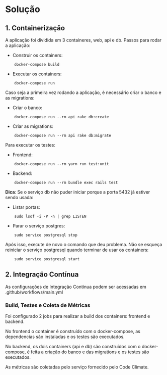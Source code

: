 # Solução

## 1. Containerização

A aplicação foi dividida em 3 containeres, web, api e db. Passos para rodar a aplicação:

- Construir os containers:
```
    docker-compose build
```

- Executar os containers:
```
    docker-compose run
```

Caso seja a primeira vez rodando a aplicação, é necessário criar o banco e as migrations:

- Criar o banco:
```
    docker-compose run --rm api rake db:create
```

- Criar as migrations:
```
    docker-compose run --rm api rake db:migrate
```

Para executar os testes:
- Frontend:
```
    docker-compose run --rm yarn run test:unit
```

- Backend:
```
    docker-compose run --rm bundle exec rails test
```

**Dica**: Se o serviço db não puder iniciar porque a porta 5432 já estiver sendo usada:

- Listar portas:
```
    sudo lsof -i -P -n | grep LISTEN
```

- Parar o serviço postgres:
```
    sudo service postgresql stop
```

Após isso, execute de novo o comando que deu problema. Não se esqueça reiniciar o serviço postgresql quando terminar de usar os containers:

```
    sudo service postgresql start
```

## 2. Integração Contínua

As configurações de Integração Contínua podem ser acessadas em .github/workflows/main.yml

### Build, Testes e Coleta de Métricas

Foi configurado 2 jobs para realizar a build dos containers: frontend e backend. 

No frontend o container é construído com o docker-compose, as dependencias são instaladas e os testes são executados.

No backend, os dois containers (api e db) são construídos com o docker-compose, é feita a criação do banco e das migrations e os testes são executados.

As métricas são coletadas pelo serviço fornecido pelo Code Climate.
